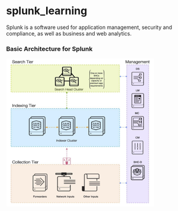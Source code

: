 # splunk_learning

Splunk is a software used for application management, security and compliance, as well as business and web analytics.

### Basic Architecture for Splunk

<img src="images/splunk-architecture.png" alt="basic splunk architecture" width="400" height="400">
